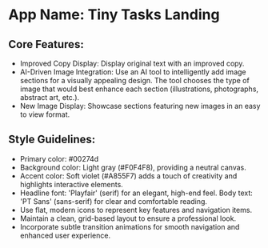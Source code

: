 # **App Name**: Tiny Tasks Landing

## Core Features:

- Improved Copy Display: Display original text with an improved copy.
- AI-Driven Image Integration: Use an AI tool to intelligently add image sections for a visually appealing design. The tool chooses the type of image that would best enhance each section (illustrations, photographs, abstract art, etc.).
- New Image Display: Showcase sections featuring new images in an easy to view format.

## Style Guidelines:

- Primary color: #00274d
- Background color: Light gray (#F0F4F8), providing a neutral canvas.
- Accent color: Soft violet (#A855F7) adds a touch of creativity and highlights interactive elements.
- Headline font: 'Playfair' (serif) for an elegant, high-end feel. Body text: 'PT Sans' (sans-serif) for clear and comfortable reading.
- Use flat, modern icons to represent key features and navigation items.
- Maintain a clean, grid-based layout to ensure a professional look.
- Incorporate subtle transition animations for smooth navigation and enhanced user experience.